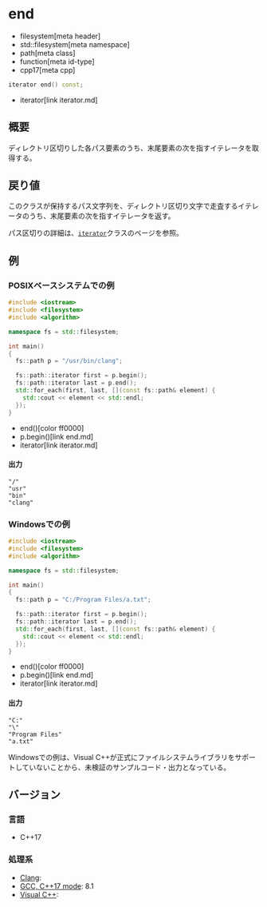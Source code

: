 # end
* filesystem[meta header]
* std::filesystem[meta namespace]
* path[meta class]
* function[meta id-type]
* cpp17[meta cpp]

```cpp
iterator end() const;
```
* iterator[link iterator.md]

## 概要
ディレクトリ区切りした各パス要素のうち、末尾要素の次を指すイテレータを取得する。


## 戻り値
このクラスが保持するパス文字列を、ディレクトリ区切り文字で走査するイテレータのうち、末尾要素の次を指すイテレータを返す。

パス区切りの詳細は、[`iterator`](iterator.md)クラスのページを参照。


## 例
### POSIXベースシステムでの例
```cpp example
#include <iostream>
#include <filesystem>
#include <algorithm>

namespace fs = std::filesystem;

int main()
{
  fs::path p = "/usr/bin/clang";

  fs::path::iterator first = p.begin();
  fs::path::iterator last = p.end();
  std::for_each(first, last, [](const fs::path& element) {
    std::cout << element << std::endl;
  });
}
```
* end()[color ff0000]
* p.begin()[link end.md]
* iterator[link iterator.md]

#### 出力
```
"/"
"usr"
"bin"
"clang"
```


### Windowsでの例
```cpp example
#include <iostream>
#include <filesystem>
#include <algorithm>

namespace fs = std::filesystem;

int main()
{
  fs::path p = "C:/Program Files/a.txt";

  fs::path::iterator first = p.begin();
  fs::path::iterator last = p.end();
  std::for_each(first, last, [](const fs::path& element) {
    std::cout << element << std::endl;
  });
}
```
* end()[color ff0000]
* p.begin()[link end.md]
* iterator[link iterator.md]

#### 出力
```
"C:"
"\"
"Program Files"
"a.txt"
```

Windowsでの例は、Visual C++が正式にファイルシステムライブラリをサポートしていないことから、未検証のサンプルコード・出力となっている。


## バージョン
### 言語
- C++17

### 処理系
- [Clang](/implementation.md#clang):
- [GCC, C++17 mode](/implementation.md#gcc): 8.1
- [Visual C++](/implementation.md#visual_cpp):
